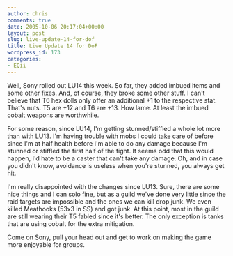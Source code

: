```yaml
---
author: chris
comments: true
date: 2005-10-06 20:17:04+00:00
layout: post
slug: live-update-14-for-dof
title: Live Update 14 for DoF
wordpress_id: 173
categories:
- EQii
---
```


Well, Sony rolled out LU14 this week. So far, they added imbued items and some other fixes. And, of course, they broke some other stuff. I can't believe that T6 hex dolls only offer an additional +1 to the respective stat. That's nuts. T5 are +12 and T6 are +13. How lame. At least the imbued cobalt weapons are worthwhile.

For some reason, since LU14, I'm getting stunned/stiffled a whole lot more than with LU13. I'm having trouble with mobs I could take care of before since I'm at half health before I'm able to do any damage because I'm stunned or stiffled the first half of the fight. It seems odd that this would happen, I'd hate to be a caster that can't take any damage. Oh, and in case you didn't know, avoidance is useless when you're stunned, you always get hit.

I'm really disappointed with the changes since LU13. Sure, there are some nice things and I can solo fine, but as a guild we've done very little since the raid targets are impossible and the ones we can kill drop junk. We even killed Meathooks (53x3 in SS) and got junk. At this point, most in the guild are still wearing their T5 fabled since it's better. The only exception is tanks that are using cobalt for the extra mitigation.

Come on Sony, pull your head out and get to work on making the game more enjoyable for groups.

